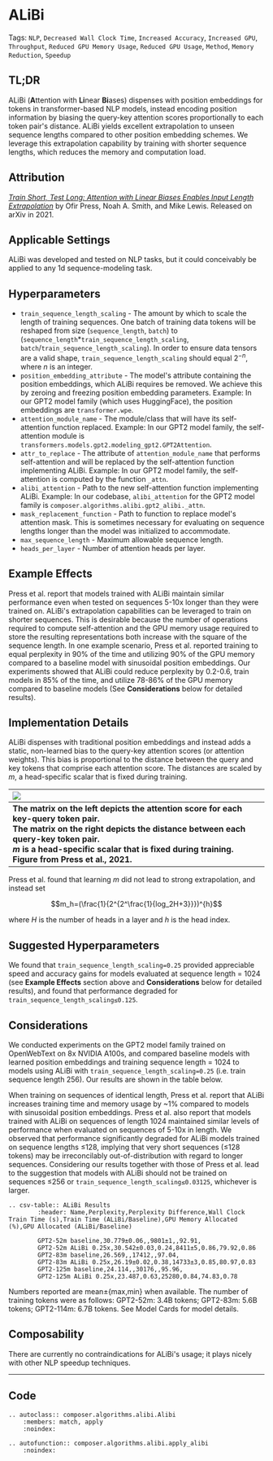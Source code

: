 # ALiBi

Tags: `NLP`, `Decreased Wall Clock Time`, `Increased Accuracy`, `Increased GPU`,
`Throughput`, `Reduced GPU Memory Usage`, `Reduced GPU Usage`, `Method`, 
`Memory Reduction`, `Speedup`

## TL;DR

ALiBi (**A**ttention with **Li**near **Bi**ases) dispenses with position embeddings for tokens in transformer-based NLP models, instead encoding position information by biasing the query-key attention scores proportionally to each token pair's distance. ALiBi yields excellent extrapolation to unseen sequence lengths compared to other position embedding schemes. We leverage this extrapolation capability by training with shorter sequence lengths, which reduces the memory and computation load.

## Attribution

[*Train Short, Test Long: Attention with Linear Biases Enables Input Length Extrapolation*](https://arxiv.org/abs/2108.12409) by Ofir Press, Noah A. Smith, and Mike Lewis. Released on arXiv in 2021.

## Applicable Settings

ALiBi was developed and tested on NLP tasks, but it could conceivably be applied to any 1d sequence-modeling task.

## Hyperparameters

- `train_sequence_length_scaling` - The amount by which to scale the length of training sequences. One batch of training data tokens will be reshaped from size (`sequence_length`, `batch`) to (`sequence_length`*`train_sequence_length_scaling`, `batch`/`train_sequence_length_scaling`). In order to ensure data tensors are a valid shape, `train_sequence_length_scaling` should equal $2^{-n}$, where *n* is an integer.
- `position_embedding_attribute` - The model's attribute containing the position embeddings, which ALiBi requires be removed. We achieve this by zeroing and freezing position embedding parameters. Example: In our GPT2 model family (which uses HuggingFace), the position embeddings are `transformer.wpe`.
- `attention_module_name` - The module/class that will have its self-attention function replaced. Example: In our GPT2 model family, the self-attention module is `transformers.models.gpt2.modeling_gpt2.GPT2Attention`.
- `attr_to_replace` - The attribute of `attention_module_name` that performs self-attention and will be replaced by the self-attention function implementing ALiBi. Example: In our GPT2 model family, the self-attention is computed by the function `_attn`.
- `alibi_attention` - Path to the new self-attention function implementing ALiBi. Example: In our codebase, `alibi_attention` for the GPT2 model family is `composer.algorithms.alibi.gpt2_alibi._attn`.
- `mask_replacement_function` - Path to function to replace model's attention mask. This is sometimes necessary for evaluating on sequence lengths longer than the model was initialized to accommodate.
- `max_sequence_length` - Maximum allowable sequence length.
- `heads_per_layer` - Number of attention heads per layer.

## Example Effects

Press et al. report that models trained with ALiBi maintain similar performance even when tested on sequences 5-10x longer than they were trained on. ALiBi's extrapolation capabilities can be leveraged to train on shorter sequences. This is desirable because the number of operations required to compute self-attention and the GPU memory usage required to store the resulting representations both increase with the square of the sequence length. In one example scenario, Press et al. reported training to equal perplexity in 90% of the time and utilizing 90% of the GPU memory compared to a baseline model with sinusoidal position embeddings. Our experiments showed that ALiBi could reduce perplexity by 0.2-0.6, train models in 85% of the time, and utilize 78-86% of the GPU memory compared to baseline models (See **Considerations** below for detailed results).

## Implementation Details

ALiBi dispenses with traditional position embeddings and instead adds a static, non-learned bias to the query-key attention scores (or attention weights). This bias is proportional to the distance between the query and key tokens that comprise each attention score. The distances are scaled by *m*, a head-specific scalar that is fixed during training.


| ![](https://storage.googleapis.com/docs.mosaicml.com/images/methods/alibi.png) |
|:--|
| **The matrix on the left depicts the attention score for each key-query token pair.<br/>The matrix on the right depicts the distance between each query-key token pair.<br/>*m* is a head-specific scalar that is fixed during training.<br/>Figure from Press et al., 2021.** |

Press et al. found that learning *m* did not lead to strong extrapolation, and instead set

$$m_h=(\frac{1}{2^{2^\frac{1}{log_2H+3}}})^{h}$$

where $H$ is the number of heads in a layer and $h$ is the head index.

## Suggested Hyperparameters

We found that `train_sequence_length_scaling=0.25` provided appreciable speed and accuracy gains for models evaluated at sequence length = 1024 (see **Example Effects** section above and **Considerations** below for detailed results), and found that performance degraded for `train_sequence_length_scaling≤0.125`.

## Considerations

We conducted experiments on the GPT2 model family trained on OpenWebText on 8x NVIDIA A100s, and compared baseline models with learned position embeddings and training sequence length = 1024 to models using ALiBi with `train_sequence_length_scaling=0.25` (i.e. train sequence length 256). Our results are shown in the table below.

When training on sequences of identical length, Press et al. report that ALiBi increases training time and memory usage by ~1% compared to models with sinusoidal position embeddings. Press et al. also report that models trained with ALiBi on sequences of length 1024 maintained similar levels of performance when evaluated on sequences of 5-10x in length. We observed that performance significantly degraded for ALiBi models trained on sequence lengths ≤128, implying that very short sequences (≤128 tokens) may be irreconcilably out-of-distribution with regard to longer sequences. Considering our results together with those of Press et al. lead to the suggestion that models with ALiBi should not be trained on sequences ≤256 or `train_sequence_length_scaling≤0.03125`, whichever is larger.

```{eval-rst}
.. csv-table:: ALiBi Results
        :header: Name,Perplexity,Perplexity Difference,Wall Clock Train Time (s),Train Time (ALiBi/Baseline),GPU Memory Allocated (%),GPU Allocated (ALiBi/Baseline)

		GPT2-52m baseline,30.779±0.06,,9801±1,,92.91,
		GPT2-52m ALiBi 0.25x,30.542±0.03,0.24,8411±5,0.86,79.92,0.86
		GPT2-83m baseline,26.569,,17412,,97.04,
		GPT2-83m ALiBi 0.25x,26.19±0.02,0.38,14733±3,0.85,80.97,0.83
		GPT2-125m baseline,24.114,,30176,,95.96,
		GPT2-125m ALiBi 0.25x,23.487,0.63,25280,0.84,74.83,0.78
```

Numbers reported are mean±{max,min} when available. The number of training tokens were as follows: GPT2-52m: 3.4B tokens; GPT2-83m: 5.6B tokens; GPT2-114m: 6.7B tokens. See Model Cards for model details. 

## Composability

There are currently no contraindications for ALiBi's usage; it plays nicely with other NLP speedup techniques.

---

## Code

```{eval-rst}
.. autoclass:: composer.algorithms.alibi.Alibi
    :members: match, apply
    :noindex:

.. autofunction:: composer.algorithms.alibi.apply_alibi
    :noindex:
```
